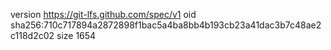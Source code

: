 version https://git-lfs.github.com/spec/v1
oid sha256:710c717894a2872898f1bac5a4ba8bb4b193cb23a41dac3b7c48ae2c118d2c02
size 1654
